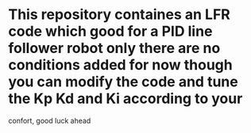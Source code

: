 # This repository containes an LFR code which good for a PID line follower robot only there are no conditions added for now though you can modify the code and tune the Kp Kd and Ki according to your
confort, good luck ahead 
